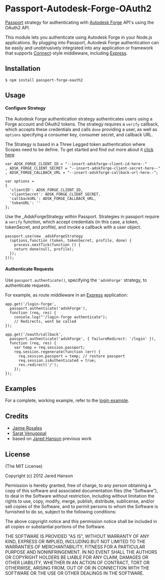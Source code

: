 # Passport-Autodesk-Forge-OAuth2

[Passport](http://passportjs.org/) strategy for authenticating with [Autodesk Forge](https://forge.autodesk.com/)
API's using the OAuth2 API.

This module lets you authenticate using Autodesk Forge in your Node.js applications.
By plugging into Passport, Autodesk Forge authentication can be easily and
unobtrusively integrated into any application or framework that supports
[Connect](http://www.senchalabs.org/connect/)-style middleware, including
[Express](http://expressjs.com/).

## Installation

    $ npm install passport-forge-oauth2

## Usage

#### Configure Strategy

The Autodesk Forge authentication strategy authenticates users using a Forge account and OAuth2 tokens.  The strategy requires a `verify` callback, which accepts these credentials and calls `done` providing a user, as well as `options` specifying a consumer key, consumer secret, and callback URL.

The Strategy is based in a Three Legged token authentication where Scopes need to be define. To get started and find out more about it [click here](https://developer.autodesk.com/en/docs/oauth/v2/tutorials/get-3-legged-token/)

    var ADSK_FORGE_CLIENT_ID = "--insert-adskforge-client-id-here--"
    , ADSK_FORGE_CLIENT_SECRET = "--insert-adskforge-client-secret-here--"
    , ADSK_FORGE_CALLBACK_URL = "--insert-adskforge-callback-url-here--";

    var options =
    {
      'clientID': ADSK_FORGE_CLIENT_ID,
      'clientSecret': ADSK_FORGE_CLIENT_SECRET,
      'callbackURL': ADSK_FORGE_CALLBACK_URL,
      'tokenURL': ''
    };

Use the _AdskForgeStrategy within Passport. Strategies in passport require a `verify` function, which accept
credentials (in this case, a token, tokenSecret, and profile), and invoke a callback with a user object.

    passport.use(new _adskForgeStrategy
      (options,function (token, tokenSecret, profile, done) {
        process.nextTick(function () {
        return done(null, profile);
      });
    }));

#### Authenticate Requests

Use `passport.authenticate()`, specifying the `'adskForge'` strategy, to
authenticate requests.

For example, as route middleware in an [Express](http://expressjs.com/)
application:

    app.get('/login-forge', 
      passport.authenticate('adskForge'), 
      function (req, res) {
        console.log("'/login-forge authenticate"); 
        // Redirects, wont be called
    });
    
    app.get('/oauth/callback',
      passport.authenticate('adskForge', { failureRedirect: '/login' }),
      function (req, res) {
        var temp = req.session.passport;
        req.session.regenerate(function (err) {
          req.session.passport = temp; // restore passport
          req.session.isAuthenticated = true;
          res.redirect('/');
        });
    });

## Examples

For a complete, working example, refer to the [login example](https://github.com/jaimerosales/passport-forge-oauth2/tree/master/examples/login).

## Credits

  - [Jaime Rosales](http://github.com/jaimerosales)
  - [Sarat Venugopal](http://github.com/venugos)
  - based on [Jared Hanson](http://github.com/jaredhanson) previous work

## License

(The MIT License)

Copyright (c) 2012 Jared Hanson

Permission is hereby granted, free of charge, to any person obtaining a copy of
this software and associated documentation files (the "Software"), to deal in
the Software without restriction, including without limitation the rights to
use, copy, modify, merge, publish, distribute, sublicense, and/or sell copies of
the Software, and to permit persons to whom the Software is furnished to do so,
subject to the following conditions:

The above copyright notice and this permission notice shall be included in all
copies or substantial portions of the Software.

THE SOFTWARE IS PROVIDED "AS IS", WITHOUT WARRANTY OF ANY KIND, EXPRESS OR
IMPLIED, INCLUDING BUT NOT LIMITED TO THE WARRANTIES OF MERCHANTABILITY, FITNESS
FOR A PARTICULAR PURPOSE AND NONINFRINGEMENT. IN NO EVENT SHALL THE AUTHORS OR
COPYRIGHT HOLDERS BE LIABLE FOR ANY CLAIM, DAMAGES OR OTHER LIABILITY, WHETHER
IN AN ACTION OF CONTRACT, TORT OR OTHERWISE, ARISING FROM, OUT OF OR IN
CONNECTION WITH THE SOFTWARE OR THE USE OR OTHER DEALINGS IN THE SOFTWARE.
